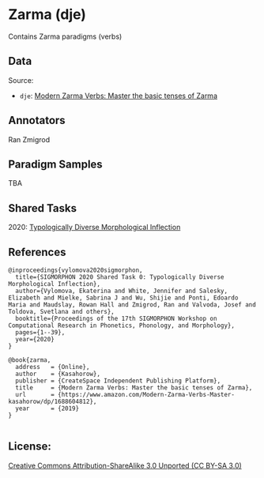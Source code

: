 # Zarma (dje)
Contains Zarma paradigms (verbs)

## Data

Source:
- `dje`: [Modern Zarma Verbs: Master the basic tenses of Zarma](https://www.amazon.com/Modern-Zarma-Verbs-Master-kasahorow/dp/1688604812)

## Annotators
Ran Zmigrod

## Paradigm Samples
TBA

## Shared Tasks

2020: [Typologically Diverse Morphological Inflection](https://www.aclweb.org/anthology/2020.sigmorphon-1.1/)


## References
```
@inproceedings{vylomova2020sigmorphon,
  title={SIGMORPHON 2020 Shared Task 0: Typologically Diverse Morphological Inflection},
  author={Vylomova, Ekaterina and White, Jennifer and Salesky, Elizabeth and Mielke, Sabrina J and Wu, Shijie and Ponti, Edoardo Maria and Maudslay, Rowan Hall and Zmigrod, Ran and Valvoda, Josef and Toldova, Svetlana and others},
  booktitle={Proceedings of the 17th SIGMORPHON Workshop on Computational Research in Phonetics, Phonology, and Morphology},
  pages={1--39},
  year={2020}
}

@book{zarma,
  address   = {Online},
  author    = {Kasahorow},
  publisher = {CreateSpace Independent Publishing Platform},
  title     = {Modern Zarma Verbs: Master the basic tenses of Zarma},
  url       = {https://www.amazon.com/Modern-Zarma-Verbs-Master-kasahorow/dp/1688604812},
  year      = {2019}
}


```

## License: 
 [Creative Commons Attribution-ShareAlike 3.0 Unported (CC BY-SA 3.0)](https://creativecommons.org/licenses/by-sa/3.0/)

